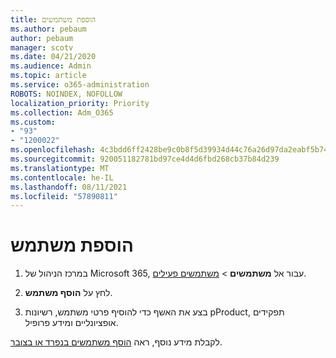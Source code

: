 ```yaml
---
title: הוספת משתמשים
ms.author: pebaum
author: pebaum
manager: scotv
ms.date: 04/21/2020
ms.audience: Admin
ms.topic: article
ms.service: o365-administration
ROBOTS: NOINDEX, NOFOLLOW
localization_priority: Priority
ms.collection: Adm_O365
ms.custom:
- "93"
- "1200022"
ms.openlocfilehash: 4c3bdd6ff2428be9c0b8f5d39934d44c76a26d97da2eabf5b74bc528a6db5b1c
ms.sourcegitcommit: 920051182781bd97ce4d4d6fbd268cb37b84d239
ms.translationtype: MT
ms.contentlocale: he-IL
ms.lasthandoff: 08/11/2021
ms.locfileid: "57890811"
---
```

# <a name="add-a-user"></a>הוספת משתמש

1. במרכז הניהול של Microsoft 365, עבור אל **משתמשים** > [משתמשים פעילים](https://admin.microsoft.com/Adminportal/Home?source=applauncher#/users).

2. לחץ על **הוסף משתמש**.

3. בצע את האשף כדי להוסיף פרטי משתמש, רשיונות pProduct, תפקידים אופציונליים ומידע פרופיל.

לקבלת מידע נוסף, ראה [הוסף משתמשים בנפרד או בצובר](https://docs.microsoft.com/microsoft-365/admin/add-users/add-users).